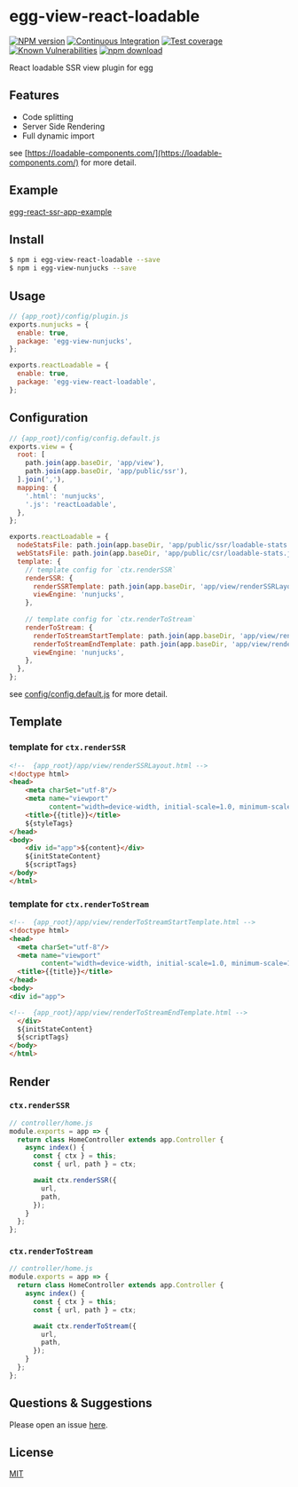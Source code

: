 # egg-view-react-loadable

[![NPM version][npm-image]][npm-url]
[![Continuous Integration][ci-image]][ci-url]
[![Test coverage][codecov-image]][codecov-url]
[![Known Vulnerabilities][snyk-image]][snyk-url]
[![npm download][download-image]][download-url]

[npm-image]: https://img.shields.io/npm/v/egg-view-react-loadable.svg?style=flat-square
[npm-url]: https://npmjs.org/package/egg-view-react-loadable
[ci-image]: https://github.com/bingdian/egg-view-react-loadable/workflows/CI/badge.svg?branch=master&event=push
[ci-url]: https://github.com/bingdian/egg-view-react-loadable/actions?query=branch%3Amaster
[codecov-image]: https://img.shields.io/codecov/c/github/bingdian/egg-view-react-loadable.svg?style=flat-square
[codecov-url]: https://codecov.io/github/bingdian/egg-view-react-loadable?branch=master
[snyk-image]: https://snyk.io/test/npm/egg-view-react-loadable/badge.svg?style=flat-square†
[snyk-url]: https://snyk.io/test/npm/egg-view-react-loadable
[download-image]: https://img.shields.io/npm/dm/egg-view-react-loadable.svg?style=flat-square
[download-url]: https://npmjs.org/package/egg-view-react-loadable

React loadable SSR view plugin for egg

## Features

- Code splitting
- Server Side Rendering
- Full dynamic import

see [https://loadable-components.com/](https://loadable-components.com/) for more detail.

## Example

[egg-react-ssr-app-example](https://github.com/bingdian/egg-react-ssr-app-example)

## Install

```bash
$ npm i egg-view-react-loadable --save
$ npm i egg-view-nunjucks --save
```

## Usage

```js
// {app_root}/config/plugin.js
exports.nunjucks = {
  enable: true,
  package: 'egg-view-nunjucks',
};

exports.reactLoadable = {
  enable: true,
  package: 'egg-view-react-loadable',
};
```

## Configuration

```js
// {app_root}/config/config.default.js
exports.view = {
  root: [
    path.join(app.baseDir, 'app/view'),
    path.join(app.baseDir, 'app/public/ssr'),
  ].join(','),
  mapping: {
    '.html': 'nunjucks',
    '.js': 'reactLoadable',
  },
};

exports.reactLoadable = {
  nodeStatsFile: path.join(app.baseDir, 'app/public/ssr/loadable-stats.json'),
  webStatsFile: path.join(app.baseDir, 'app/public/csr/loadable-stats.json'),
  template: {
    // template config for `ctx.renderSSR`
    renderSSR: {
      renderSSRTemplate: path.join(app.baseDir, 'app/view/renderSSRLayout.html'),
      viewEngine: 'nunjucks',
    },
    
    // template config for `ctx.renderToStream`
    renderToStream: {
      renderToStreamStartTemplate: path.join(app.baseDir, 'app/view/renderToStreamStartTemplate.html'),
      renderToStreamEndTemplate: path.join(app.baseDir, 'app/view/renderToStreamEndTemplate.html'),
      viewEngine: 'nunjucks',
    },
  },
};
```

see [config/config.default.js](config/config.default.js) for more detail.

## Template

### template for `ctx.renderSSR`

```html
<!--  {app_root}/app/view/renderSSRLayout.html -->
<!doctype html>
<head>
    <meta charSet="utf-8"/>
    <meta name="viewport"
          content="width=device-width, initial-scale=1.0, minimum-scale=1.0, maximum-scale=1.0, user-scalable=no, viewport-fit=cover"/>
    <title>{{title}}</title>
    ${styleTags}
</head>
<body>
    <div id="app">${content}</div>
    ${initStateContent}
    ${scriptTags}
</body>
</html>
```

### template for `ctx.renderToStream`

```html
<!--  {app_root}/app/view/renderToStreamStartTemplate.html -->
<!doctype html>
<head>
  <meta charSet="utf-8"/>
  <meta name="viewport"
        content="width=device-width, initial-scale=1.0, minimum-scale=1.0, maximum-scale=1.0, user-scalable=no, viewport-fit=cover"/>
  <title>{{title}}</title>
</head>
<body>
<div id="app">
```

```html
<!--  {app_root}/app/view/renderToStreamEndTemplate.html -->
  </div>
  ${initStateContent}
  ${scriptTags}
</body>
</html>
```

## Render

### `ctx.renderSSR`

```js
// controller/home.js
module.exports = app => {
  return class HomeController extends app.Controller {
    async index() {
      const { ctx } = this;
      const { url, path } = ctx;

      await ctx.renderSSR({
        url,
        path,
      });
    }
  };
};
```

### `ctx.renderToStream`

```js
// controller/home.js
module.exports = app => {
  return class HomeController extends app.Controller {
    async index() {
      const { ctx } = this;
      const { url, path } = ctx;

      await ctx.renderToStream({
        url,
        path,
      });
    }
  };
};
```

## Questions & Suggestions

Please open an issue [here](https://github.com/bingdian/egg-view-react-loadable/issues).

## License

[MIT](LICENSE)
